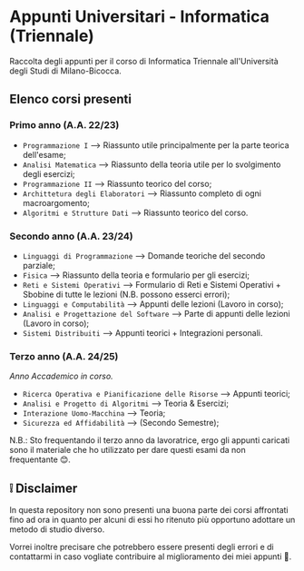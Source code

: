 # Appunti Universitari - Informatica (Triennale)
 Raccolta degli appunti per il corso di Informatica Triennale all'Università degli Studi di Milano-Bicocca.

## Elenco corsi presenti
### Primo anno (A.A. 22/23)
- `Programmazione I` ⟶ Riassunto utile principalmente per la parte teorica dell'esame;
- `Analisi Matematica` ⟶ Riassunto della teoria utile per lo svolgimento degli esercizi;
- `Programmazione II` ⟶ Riassunto teorico del corso;
- `Archittetura degli Elaboratori` ⟶ Riassunto completo di ogni macroargomento;
- `Algoritmi e Strutture Dati` ⟶ Riassunto teorico del corso.

### Secondo anno (A.A. 23/24)
- `Linguaggi di Programmazione` ⟶ Domande teoriche del secondo parziale;
- `Fisica` ⟶ Riassunto della teoria e formulario per gli esercizi;
- `Reti e Sistemi Operativi` ⟶ Formulario di Reti e Sistemi Operativi + Sbobine di tutte le lezioni (N.B. possono esserci errori);
- `Linguaggi e Computabilità` ⟶ Appunti delle lezioni (Lavoro in corso);
- `Analisi e Progettazione del Software` ⟶ Parte di appunti delle lezioni (Lavoro in corso);
- `Sistemi Distribuiti` ⟶ Appunti teorici + Integrazioni personali.


### Terzo anno (A.A. 24/25)
_Anno Accademico in corso._
- `Ricerca Operativa e Pianificazione delle Risorse` ⟶ Appunti teorici;
- `Analisi e Progetto di Algoritmi` ⟶ Teoria & Esercizi;
- `Interazione Uomo-Macchina` ⟶ Teoria;
- `Sicurezza ed Affidabilità` ⟶ (Secondo Semestre);

N.B.: Sto frequentando il terzo anno da lavoratrice, ergo gli appunti caricati sono il materiale che ho utilizzato per dare questi esami da non frequentante 😊.

## ❕ Disclaimer
In questa repository non sono presenti una buona parte dei corsi affrontati fino ad ora in quanto per alcuni di essi ho ritenuto più opportuno adottare un metodo di studio diverso.

Vorrei inoltre precisare che potrebbero essere presenti degli errori e di contattarmi in caso vogliate contribuire al miglioramento dei miei appunti 🐸.
